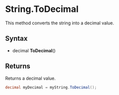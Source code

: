 # String.ToDecimal

This method converts the string into a decimal value.

## Syntax

- decimal **ToDecimal**()

## Returns

Returns a decimal value.

```csharp
decimal myDecimal = myString.ToDecimal();
```